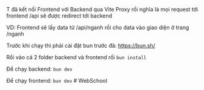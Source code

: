 T đã kết nối Frontend với Backend qua Vite Proxy rồi nghĩa là mọi request tới frontend /api sẽ được redirect tới backend

VD: Frontend sẽ lấy data từ /api/nganh rồi cho data vào giao diện ở trang /nganh

Trước khi chạy thì phải cài đặt bun trước đã: https://bun.sh/

Rồi vào cả 2 folder backend và frontend rồi ```bun install``` 

Để chạy backend: ```bun dev```

Để chạy frontend: ```bun dev```
#   W e b S c h o o l  
 